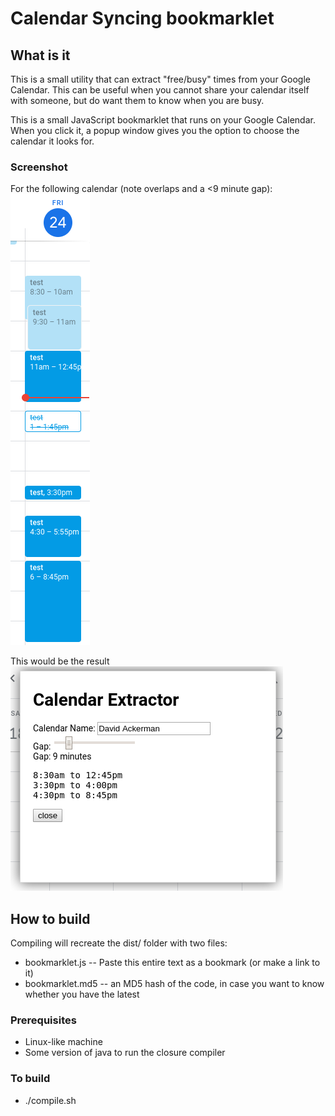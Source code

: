 # Calendar Syncing bookmarklet

## What is it

This is a small utility that can extract "free/busy" times from your
Google Calendar. This can be useful when you cannot share your
calendar itself with someone, but do want them to know when you are
busy.

This is a small JavaScript bookmarklet that runs on your Google
Calendar.  When you click it, a popup window gives you the option to
choose the calendar it looks for.

### Screenshot
For the following calendar (note overlaps and a <9 minute gap):
![Calendar](entries.png)

This would be the result
![Extractor window](extractor_window.png)


## How to build
Compiling will recreate the dist/ folder with two files:
* bookmarklet.js  -- Paste this entire text as a bookmark (or make a link to it)
* bookmarklet.md5 -- an MD5 hash of the code, in case you want to know whether you have the latest

### Prerequisites
* Linux-like machine
* Some version of java to run the closure compiler

### To build
* ./compile.sh
